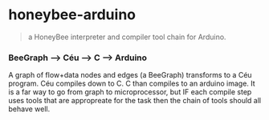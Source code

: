 honeybee-arduino
================

> a HoneyBee interpreter and compiler tool chain for Arduino.

### BeeGraph --> Céu --> C --> Arduino
A graph of flow+data nodes and edges (a BeeGraph) transforms to a Céu program. Céu compiles down to C. C than compiles to an arduino image. It is a far way to go from graph to microprocessor, but IF each compile step uses tools that are appropreate for the task then the chain of tools should all behave well. 


